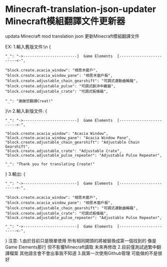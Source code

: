 # Minecraft-translation-json-updater Minecraft模組翻譯文件更新器
updata Minecraft mod translation json 更新Minecraft模組翻譯文件

EX:
1.輸入舊版文件:\n
{

	"_": "->------------------------]  Game Elements  [------------------------<-",

	"block.create.acacia_window": "相思木窗戶",
	"block.create.acacia_window_pane": "相思木窗戶板",
	"block.create.adjustable_chain_gearshift": "可調式連動齒輪箱",
	"block.create.adjustable_pulse": "可調式脈沖中繼器",
	"block.create.adjustable_crate": "可調式板條箱",
	
	"_": "謝謝您翻譯Creat!"

}\n
2.輸入新版文件:
{

	"_": "->------------------------]  Game Elements  [------------------------<-",

	"block.create.acacia_window": "Acacia Window",
	"block.create.acacia_window_pane": "Acacia Window Pane",
	"block.create.adjustable_chain_gearshift": "Adjustable Chain Gearshift",
	"block.create.adjustable_crate": "Adjustable Crate",
	"block.create.adjustable_pulse_repeater": "Adjustable Pulse Repeater",

	"_": "Thank you for translating Create!"

}
3.輸出:
{

	"_": "->------------------------]  Game Elements  [------------------------<-",

	"block.create.acacia_window": "相思木窗戶",
	"block.create.acacia_window_pane": "相思木窗戶板",
	"block.create.adjustable_chain_gearshift": "可調式連動齒輪箱",
	"block.create.adjustable_crate": "可調式板條箱",
	"block.create.adjustable_pulse_repeater": "Adjustable Pulse Repeater",

	"_": "->------------------------]  Game Elements  [------------------------<-",

}
注意: 
1.由於目前只是簡單使用 所有相同開頭的將被替換成第一個找到的 像是Game Elements那行 但不影響Minecraft讀取 未來再修改
2.目前僅測試過繁中翻譯檔案 其他語言會不會出事我不知道
3.我第一次使用Github管理 可能做的不是很好
